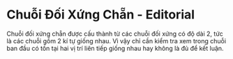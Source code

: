 # Chuỗi Đối Xứng Chẵn - Editorial

Chuỗi đối xứng chẵn được cấu thành từ các chuỗi đối xứng có độ dài $2,$ tức là các chuỗi gồm 2 kí tự giống nhau. Vì vậy chỉ cần kiểm tra xem trong chuỗi ban đầu có tồn tại hai vị trí liên tiếp giống nhau hay không là đủ để kết luận.